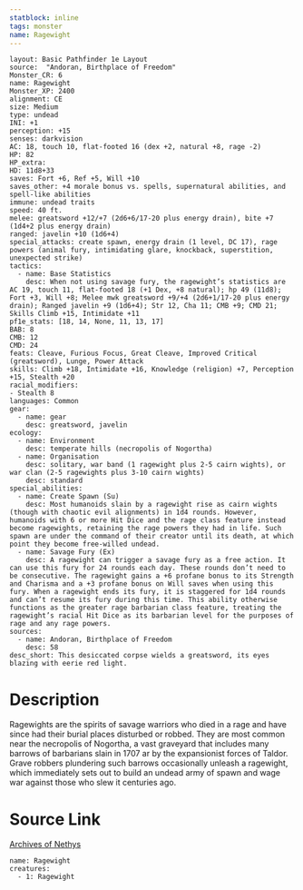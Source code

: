 ```yaml
---
statblock: inline
tags: monster
name: Ragewight
---
```

```statblock
layout: Basic Pathfinder 1e Layout
source:  "Andoran, Birthplace of Freedom"
Monster_CR: 6
name: Ragewight
Monster_XP: 2400
alignment: CE
size: Medium
type: undead
INI: +1
perception: +15
senses: darkvision
AC: 18, touch 10, flat-footed 16 (dex +2, natural +8, rage -2)
HP: 82
HP_extra: 
HD: 11d8+33
saves: Fort +6, Ref +5, Will +10
saves_other: +4 morale bonus vs. spells, supernatural abilities, and spell-like abilities
immune: undead traits
speed: 40 ft.
melee: greatsword +12/+7 (2d6+6/17-20 plus energy drain), bite +7 (1d4+2 plus energy drain)
ranged: javelin +10 (1d6+4)
special_attacks: create spawn, energy drain (1 level, DC 17), rage powers (animal fury, intimidating glare, knockback, superstition, unexpected strike)
tactics:
  - name: Base Statistics
    desc: When not using savage fury, the ragewight’s statistics are AC 19, touch 11, flat-footed 18 (+1 Dex, +8 natural); hp 49 (11d8); Fort +3, Will +8; Melee mwk greatsword +9/+4 (2d6+1/17-20 plus energy drain); Ranged javelin +9 (1d6+4); Str 12, Cha 11; CMB +9; CMD 21; Skills Climb +15, Intimidate +11
pf1e_stats: [18, 14, None, 11, 13, 17]
BAB: 8
CMB: 12
CMD: 24
feats: Cleave, Furious Focus, Great Cleave, Improved Critical (greatsword), Lunge, Power Attack
skills: Climb +18, Intimidate +16, Knowledge (religion) +7, Perception +15, Stealth +20
racial_modifiers:
- Stealth 8
languages: Common
gear:
  - name: gear
    desc: greatsword, javelin
ecology:
  - name: Environment
    desc: temperate hills (necropolis of Nogortha)
  - name: Organisation
    desc: solitary, war band (1 ragewight plus 2-5 cairn wights), or war clan (2-5 ragewights plus 3-10 cairn wights)
    desc: standard
special_abilities:
  - name: Create Spawn (Su)
    desc: Most humanoids slain by a ragewight rise as cairn wights (though with chaotic evil alignments) in 1d4 rounds. However, humanoids with 6 or more Hit Dice and the rage class feature instead become ragewights, retaining the rage powers they had in life. Such spawn are under the command of their creator until its death, at which point they become free-willed undead.
  - name: Savage Fury (Ex)
    desc: A ragewight can trigger a savage fury as a free action. It can use this fury for 24 rounds each day. These rounds don’t need to be consecutive. The ragewight gains a +6 profane bonus to its Strength and Charisma and a +3 profane bonus on Will saves when using this fury. When a ragewight ends its fury, it is staggered for 1d4 rounds and can’t resume its fury during this time. This ability otherwise functions as the greater rage barbarian class feature, treating the ragewight’s racial Hit Dice as its barbarian level for the purposes of rage and any rage powers.
sources:
  - name: Andoran, Birthplace of Freedom
    desc: 58
desc_short: This desiccated corpse wields a greatsword, its eyes blazing with eerie red light.
```
# Description
Ragewights are the spirits of savage warriors who died in a rage and have since had their burial places disturbed or robbed. They are most common near the necropolis of Nogortha, a vast graveyard that includes many barrows of barbarians slain in 1707 ar by the expansionist forces of Taldor. Grave robbers plundering such barrows occasionally unleash a ragewight, which immediately sets out to build an undead army of spawn and wage war against those who slew it centuries ago.
# Source Link
[Archives of Nethys](https://aonprd.com/MonsterDisplay.aspx?ItemName=Ragewight)
```encounter-table
name: Ragewight
creatures:
  - 1: Ragewight
```
